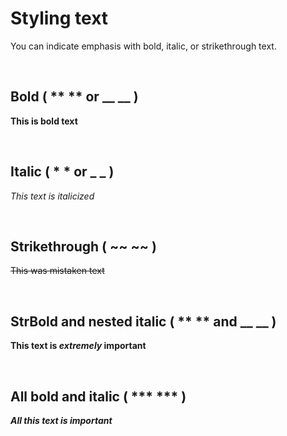 # Styling text

You can indicate emphasis with bold, italic, or strikethrough text.

<br>

## Bold ( ** ** or __ __ )

**This is bold text**

<br>

## Italic ( * * or _ _ )

*This text is italicized*

<br>

## Strikethrough ( ~~  ~~ )

~~This was mistaken text~~

<br>

## StrBold and nested italic ( ** ** and __ __ )

**This text is _extremely_ important**

<br>

## All bold and italic ( *** *** )

***All this text is important***
